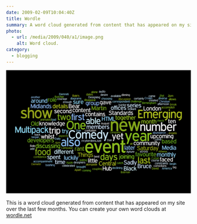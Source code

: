 ```yaml
---
date: 2009-02-09T10:04:40Z
title: Wordle
summary: A word cloud generated from content that has appeared on my site over the last few months.
photo:
  - url: /media/2009/040/a1/image.png
    alt: Word cloud.
category:
  - blogging
---
```


![Word cloud.](/media/2009/040/a1/image.png)

This is a word cloud generated from content that has appeared on my site over the last few months. You can create your own word clouds at [wordle.net][1]

[1]: https://www.wordle.net
